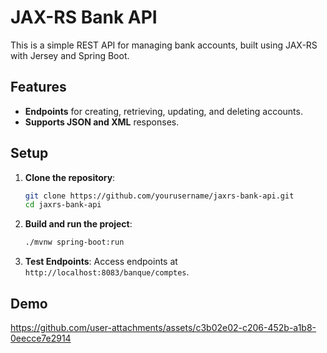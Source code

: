 
# JAX-RS Bank API

This is a simple REST API for managing bank accounts, built using JAX-RS with Jersey and Spring Boot.

## Features

- **Endpoints** for creating, retrieving, updating, and deleting accounts.
- **Supports JSON and XML** responses.

## Setup

1. **Clone the repository**:
   ```bash
   git clone https://github.com/yourusername/jaxrs-bank-api.git
   cd jaxrs-bank-api
   ```

2. **Build and run the project**:
   ```bash
   ./mvnw spring-boot:run
   ```

3. **Test Endpoints**: Access endpoints at `http://localhost:8083/banque/comptes`.

## Demo
https://github.com/user-attachments/assets/c3b02e02-c206-452b-a1b8-0eecce7e2914
